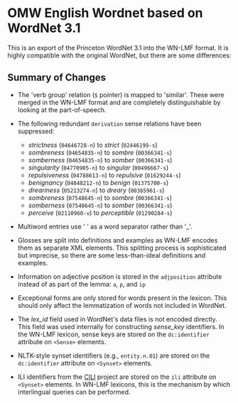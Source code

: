 # OMW English Wordnet based on WordNet 3.1

This is an export of the Princeton WordNet 3.1 into the WN-LMF
format. It is highly compatible with the original WordNet, but there
are some differences:

## Summary of Changes

* The 'verb group' relation (`$` pointer) is mapped to
  'similar'. These were merged in the WN-LMF format and are
  completely distinguishable by looking at the part-of-speech.

* The following redundant `derivation` sense relations have been
  suppressed:
  - *strictness* (`04646728-n`) to *strict* (`02446199-s`)
  - *sombreness* (`04654835-n`) to *sombre* (`00366341-s`)
  - *somberness* (`04654835-n`) to *somber* (`00366341-s`)
  - *singularity* (`04770905-n`) to *singular* (`00496667-s`)
  - *repulsiveness* (`04788613-n`) to *repulsive* (`01629244-s`)
  - *benignancy* (`04848212-n`) to *benign* (`01375700-s`)
  - *dreariness* (`05213274-n`) to *dreary* (`00365961-s`)
  - *sombreness* (`07548645-n`) to *sombre* (`00366341-s`)
  - *somberness* (`07548645-n`) to *somber* (`00366341-s`)
  - *perceive* (`02110960-v`) to *perceptible* (`01290284-s`)

* Multiword entries use ' ' as a word separator rather than '_'.

* Glosses are split into definitions and examples as WN-LMF encodes
  them as separate XML elements. This splitting process is
  sophisticated but imprecise, so there are some less-than-ideal
  definitions and examples.

* Information on adjective position is stored in the `adjposition`
  attribute instead of as part of the lemma: `a`, `p`, and `ip`

* Exceptional forms are only stored for words present in the
  lexicon. This should only affect the lemmatization of words not
  included in WordNet.

* The *lex_id* field used in WordNet's data files is not encoded
  directly. This field was used internally for constructing
  *sense_key* identifiers. In the WN-LMF lexicon, sense keys are
  stored on the `dc:identifier` attribute on `<Sense>` elements.

* NLTK-style synset identifiers (e.g., `entity.n.01`) are stored on
  the `dc:identifier` attribute on `<Synset>` elements.

* ILI identifiers from the [CILI][] project are stored on the `ili`
  attribute on `<Synset>` elements. In WN-LMF lexicons, this is the
  mechanism by which interlingual queries can be performed.

[CILI]: https://github.com/globalwordnet/cili/
